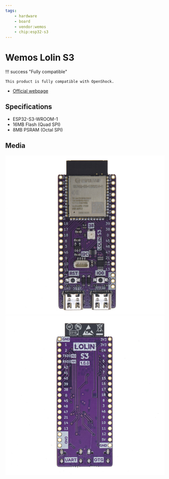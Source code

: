 ```yaml
---
tags:
    - hardware
    - board
    - vendor:wemos
    - chip:esp32-s3
---
```


# Wemos Lolin S3

!!! success "Fully compatible"

    This product is fully compatible with OpenShock.

- [Official webpage](https://www.wemos.cc/en/latest/s3/s3.html)

## Specifications

- ESP32-S3-WROOM-1
- 16MB Flash (Quad SPI)
- 8MB PSRAM (Octal SPI)

## Media

![Wemos Lolin S3 - Front](../../../static/boards/wemos-s3/front.jpg)
![Wemos Lolin S3 - Back](../../../static/boards/wemos-s3/back.jpg)
